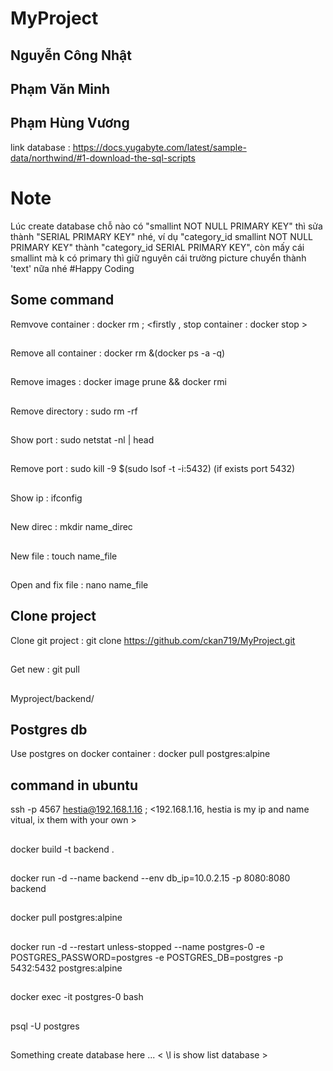# MyProject
 ## Nguyễn Công Nhật
 ## Phạm Văn Minh
 ## Phạm Hùng Vương

 link database : https://docs.yugabyte.com/latest/sample-data/northwind/#1-download-the-sql-scripts
##
# Note
Lúc create database chỗ nào có "smallint NOT NULL PRIMARY KEY" thì sửa thành "SERIAL PRIMARY KEY" nhé, 
ví dụ "category_id smallint NOT NULL PRIMARY KEY" thành "category_id SERIAL PRIMARY KEY",
còn mấy cái smallint mà k có primary thì giữ nguyên
cái trường picture chuyển thành 'text' nữa nhé
#Happy Coding
##
## Some command
 Remvove container : docker rm <id or name> ; <firstly , stop container : docker stop <id or name> >
 ##
 Remove all container : docker rm &(docker ps -a -q)
 ##
 Remove images : docker image prune  && docker rmi <id or name>
 ##
 Remove directory : sudo rm -rf <name direc>
 ##
 Show port : sudo netstat -nl | head
 ##
 Remove port : sudo kill -9 $(sudo lsof -t -i:5432) (if exists port 5432)
 ##
 Show ip : ifconfig
 ##
 New direc : mkdir name_direc
 ##
 New file : touch name_file
 ##
 Open and fix file : nano name_file
 ##


## Clone project

 Clone git project : git clone https://github.com/ckan719/MyProject.git
 ##
 Get new : git pull
 ##
 Myproject/backend/

## Postgres db
 Use postgres on docker container : docker pull postgres:alpine
 

## command in ubuntu
 ssh -p 4567 hestia@192.168.1.16 ; <192.168.1.16, hestia is my ip and name vitual, ix them with your own >
 ##
 docker build -t backend .
 ##
 docker run -d --name backend --env db_ip=10.0.2.15 -p 8080:8080 backend
 ##
 docker pull postgres:alpine
 ##
 docker run -d --restart unless-stopped --name postgres-0 -e POSTGRES_PASSWORD=postgres -e POSTGRES_DB=postgres -p 5432:5432 postgres:alpine
 ##
 docker exec -it postgres-0 bash
 ##
 psql -U postgres
 ##
 Something create database here ... < \l is show list database >
 ##




